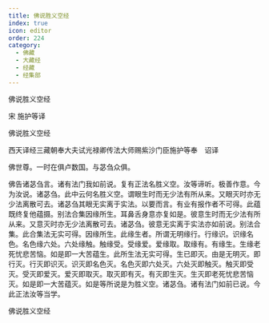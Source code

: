 ```yaml
---
title: 佛说胜义空经
index: true
icon: editor
order: 224
category:
  - 佛藏
  - 大藏经
  - 经藏
  - 经集部
---
```


  佛说胜义空经  

宋 施护等译  

佛说胜义空经  

西天译经三藏朝奉大夫试光禄卿传法大师赐紫沙门臣施护等奉　诏译  

佛世尊。一时在俱卢数国。与苾刍众俱。  

佛告诸苾刍言。诸有法门我如前说。复有正法名胜义空。汝等谛听。极善作意。今为汝说。诸苾刍。此中云何名胜义空。谓眼生时而无少法有所从来。又眼灭时亦无少法离散可去。诸苾刍其眼无实离于实法。以要而言。有业有报作者不可得。此蕴既终复他蕴摄。别法合集因缘所生。耳鼻舌身意亦复如是。彼意生时而无少法有所从来。又意灭时亦无少法离散可去。诸苾刍。彼意无实离于实法亦如前说。别法合集。此合集法无实可得。因缘所生。此缘生者。所谓无明缘行。行缘识。识缘名色。名色缘六处。六处缘触。触缘受。受缘爱。爱缘取。取缘有。有缘生。生缘老死忧悲苦恼。如是即一大苦蕴生。此所生法无实可得。生已即灭。由是无明灭。即行灭。行灭即识灭。识灭即名色灭。名色灭即六处灭。六处灭即触灭。触灭即受灭。受灭即爱灭。爱灭即取灭。取灭即有灭。有灭即生灭。生灭即老死忧悲苦恼灭。如是即一大苦蕴灭。如是等所说是为胜义空。诸苾刍。诸有法门如前已说。今此正法汝等当学。  

佛说胜义空经  
